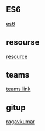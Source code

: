 
## ES6 
[es6](https://melodic-pie-856ae9.netlify.app/)
## resourse
[resource](https://resources.ragavkumarv.com/)

## teams
[teams link](https://teams.microsoft.com/l/meetup-join/19%3ameeting_ZTBhNjk4YTYtYjY4My00MDgzLTg2OTMtMTZhZGQwMDA0M2I3%40thread.v2/0?context=%7b%22Tid%22%3a%220d6f58e0-503f-4f6b-bce8-b55d068e13bc%22%2c%22Oid%22%3a%2280c5b9aa-8a55-4f3b-9e1d-2ed74d949c57%22%7d)
## gitup
[ragavkumar](https://github.com/ragavkumarv/BCS-Training-June-2025)



